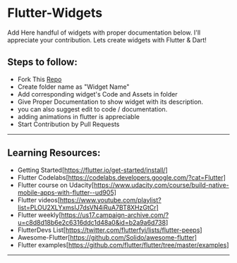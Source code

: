 # Flutter-Widgets
Add Here handful of widgets with proper documentation below. I'll appreciate your contribution. Lets create widgets with Flutter & Dart!

## Steps to follow:
* Fork This [Repo](https://github.com/iamprakash13/Flutter-Widgets/)
* Create folder name as "Widget Name"
* Add corresponding widget's Code and Assets in folder 
* Give Proper Documentation to show widget with its description.
* you can also suggest edit to code / documentation.
* adding animations in flutter is appreciable
* Start Contribution by Pull Requests
______

## Learning Resources:

+ Getting Started[https://flutter.io/get-started/install/]
+ Flutter Codelabs[https://codelabs.developers.google.com/?cat=Flutter]
+ Flutter course on Udacity[https://www.udacity.com/course/build-native-mobile-apps-with-flutter--ud905]
+ Flutter videos[https://www.youtube.com/playlist?list=PLOU2XLYxmsIJ7dsVN4iRuA7BT8XHzGtCr]
+ Flutter weekly[https://us17.campaign-archive.com/?u=c8d8d18b6e2c6316ddc1d48a0&id=b2a9a6d738]
+ FlutterDevs List[https://twitter.com/flutterfyi/lists/flutter-peeps]
+ Awesome-Flutter[https://github.com/Solido/awesome-flutter]
+ Flutter examples[https://github.com/flutter/flutter/tree/master/examples]
______
